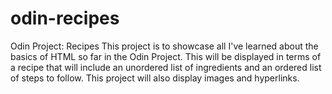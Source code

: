 # odin-recipes
Odin Project: Recipes
This project is to showcase all I've learned about the basics of HTML so far in the Odin Project. This will be displayed in terms of a recipe that will include an unordered list of ingredients and an ordered list of steps to follow. This project will also display images and hyperlinks.
